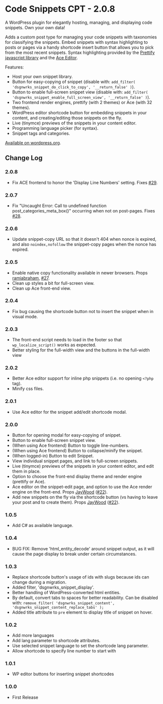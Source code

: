 Code Snippets CPT - 2.0.8
=================

A WordPress plugin for elegantly hosting, managing, and displaying code snippets. Own your own data!

Adds a custom post type for managing your code snippets with taxonomies for classifying the snippets. Embed snippets with syntax highlighting to posts or pages via a handy shortcode insert button that allows you to pick from the most recent snippets. Syntax highlighting provided by the [Prettify javascript library](https://github.com/google/code-prettify) and the [Ace Editor](https://ace.c9.io/).

Features:

* Host your own snippet library.
* Button for easy-copying of snippet (disable with: `add_filter( 'dsgnwrks_snippet_do_click_to_copy', '__return_false' )`).
* Button to enable full-screen snippet view (disable with: `add_filter( 'dsgnwrks_snippet_enable_full_screen_view', '__return_false' )`).
* Two frontend render engines, prettify (with 2 themes) or Ace (with 32 themes).
* WordPress editor shortcode button for embedding snippets in your content, and creating/editing those snippets on the fly.
* Live (tinymce) previews of the snippets in your content editor.
* Programming language picker (for syntax).
* Snippet tags and categories.

[Available on wordpress.org](https://wordpress.org/plugins/code-snippets-cpt/).

## Change Log

### 2.0.8
* Fix ACE frontend to honor the 'Display Line Numbers' setting. Fixes [#29](https://github.com/jtsternberg/Code-Snippets-CPT/issues/29).

### 2.0.7
* Fix "Uncaught Error: Call to undefined function post_categories_meta_box()" occurring when not on post-pages. Fixes [#28](https://github.com/jtsternberg/Code-Snippets-CPT/issues/28).

### 2.0.6
* Update snippet-copy URL so that it doesn't 404 when nonce is expired, and also `noindex,nofollow` the snippet-copy pages when the nonce has expired.

### 2.0.5
* Enable native copy functionality available in newer browsers. Props [ramiabraham](https://github.com/ramiabraham), [#27](https://github.com/jtsternberg/Code-Snippets-CPT/pull/27).
* Clean up styles a bit for full-screen view.
* Clean up Ace front-end view.

### 2.0.4
* Fix bug causing the shortcode button not to insert the snippet when in visual mode.

### 2.0.3
* The front-end script needs to load in the footer so that `wp_localize_script()` works as expected.
* Better styling for the full-width view and the buttons in the full-width view

### 2.0.2
* Better Ace editor support for inline php snippets (i.e. no opening `<?php` tag).
* Minify css files.

### 2.0.1
* Use Ace editor for the snippet add/edit shortcode modal.

### 2.0.0
* Button for opening modal for easy-copying of snippet.
* Button to enable full-screen snippet view.
* (When using Ace frontend) Button to toggle line-numbers.
* (When using Ace frontend) Button to collapse/minify the snippet.
* (When logged-in) Button to edit Snippet.
* View individual snippet pages, and link to full-screen snippets.
* Live (tinymce) previews of the snippets in your content editor, and edit them in place.
* Option to choose the front-end display theme and render engine (prettify or Ace).
* Ace editor on the snippet-edit page, and option to use the Ace render engine on the front-end. Props [JayWood](https://github.com/JayWood) ([#22](https://github.com/jtsternberg/Code-Snippets-CPT/pull/22)).
* Add new snippets on the fly via the shortcode button (vs having to leave your post and to create them). Props [JayWood](https://github.com/JayWood) ([#22](https://github.com/jtsternberg/Code-Snippets-CPT/pull/22)).

### 1.0.5
* Add C# as available language.

### 1.0.4
* BUG FIX: Remove 'html_entity_decode' around snippet output, as it will cause the page display to break under certain circumstances.

### 1.0.3
* Replace shortcode button's usage of ids with slugs because ids can change during a migration.
* Added filter, 'dsgnwrks_snippet_display'.
* Better handling of WordPress-converted html entities.
* By default, convert tabs to spaces for better readability. Can be disabled with: `remove_filter( 'dsgnwrks_snippet_content', 'dsgnwrks_snippet_content_replace_tabs' );`
* Added title attribute to `pre` element to display title of snippet on hover.

### 1.0.2
* Add more languages
* Add lang parameter to shortcode attributes.
* Use selected snippet language to set the shortcode lang parameter.
* Allow shortcode to specify line number to start with

### 1.0.1
* WP editor buttons for inserting snippet shortcodes

### 1.0.0
* First Release
